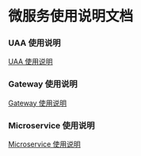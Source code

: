 # 微服务使用说明文档

### UAA 使用说明

[UAA 使用说明](Uaa.md)

### Gateway 使用说明

[Gateway 使用说明](Gateway.md)

### Microservice 使用说明

[Microservice 使用说明](Microservice.md)